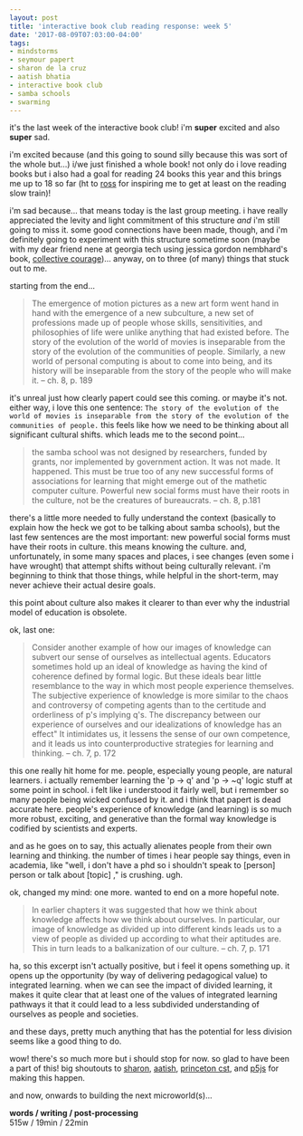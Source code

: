 ```yaml
---
layout: post
title: 'interactive book club reading response: week 5'
date: '2017-08-09T07:03:00-04:00'
tags:
- mindstorms
- seymour papert
- sharon de la cruz
- aatish bhatia
- interactive book club
- samba schools
- swarming
--- 
```


it's the last week of the interactive book club! i'm **super** excited and also **super** sad. 

i'm excited because (and this going to sound silly because this was sort of the whole but...) i/we just finished a whole book! not only do i love reading books but i also had a goal for reading 24 books this year and this brings me up to 18 so far (ht to [ross](https://twitter.com/Rchanowski) for inspiring me to get at least on the reading slow train)! 

i'm sad because... that means today is the last group meeting. i have really appreciated the levity and light commitment of this structure *and* i'm still going to miss it. some good connections have been made, though, and i'm definitely going to experiment with this structure sometime soon (maybe with my dear friend nene at georgia tech using jessica gordon nembhard's book, [collective courage](http://www.psupress.org/books/titles/978-0-271-06216-7.html))... anyway, on to three (of many) things that stuck out to me. 

starting from the end...

> The emergence of motion pictures as a new art form went hand in hand with the emergence of a new subculture, a new set of professions made up of people whose skills, sensitivities, and philosophies of life were unlike anything that had existed before. The story of the evolution of the world of movies is inseparable from the story of the evolution of the communities of people. Similarly, a new world of personal computing is about to come into being, and its history will be inseparable from the story of the people who will make it. – ch. 8, p. 189

it's unreal just how clearly papert could see this coming. or maybe it's not. either way, i love this one sentence: `The story of the evolution of the world of movies is inseparable from the story of the evolution of the communities of people.` this feels like how we need to be thinking about all significant cultural shifts. which leads me to the second point...

> the samba school was not designed by researchers, funded by grants, nor implemented by government action. It was not made. It happened. This must be true too of any new successful forms of associations for learning that might emerge out of the mathetic computer culture. Powerful new social forms must have their roots in the culture, not be the creatures of bureaucrats. – ch. 8, p.181

there's a little more needed to fully understand the context (basically to explain how the heck we got to be talking about samba schools), but the last few sentences are the most important: new powerful social forms must have their roots in culture. this means knowing the culture. and, unfortunately, in some many spaces and places, i see changes (even some i have wrought) that attempt shifts without being culturally relevant. i'm beginning to think that those things, while helpful in the short-term, may never achieve their actual desire goals. 

this point about culture also makes it clearer to than ever why the industrial model of education is obsolete. 

ok, last one:

> Consider another example of how our images of knowledge can subvert our sense of ourselves as intellectual agents. Educators sometimes hold up an ideal of knowledge as having the kind of coherence defined by formal logic. But these ideals bear little resemblance to the way in which most people experience themselves. The subjective experience of knowledge is more similar to the chaos and controversy of competing agents than to the certitude and orderliness of p's implying q's. The discrepancy between our experience of ourselves and our idealizations of knowledge has an effect" It intimidates us, it lessens the sense of our own competence, and it leads us into counterproductive strategies for learning and thinking. – ch. 7, p. 172

this one really hit home for me. people, especially young people, are natural learners. i actually remember learning the 'p -> q' and 'p -> ~q' logic stuff at some point in school. i felt like i understood it fairly well, but i remember so many people being wicked confused by it. and i think that papert is dead accurate here. people's experience of knowledge (and learning) is so much more robust, exciting, and generative than the formal way knowledge is codified by scientists and experts. 

and as he goes on to say, this actually alienates people from their own learning and thinking. the number of times i hear people say things, even in academia, like "well, i don't have a phd so i shouldn't speak to [person] person or talk about [topic] ," is crushing. ugh. 

ok, changed my mind: one more. wanted to end on a more hopeful note.

> In earlier chapters it was suggested that how we think about knowledge affects how we think about ourselves. In particular, our image of knowledge as divided up into different kinds leads us to a view of people as divided up according to what their aptitudes are. This in turn leads to a balkanization of our culture. – ch. 7, p. 171

ha, so this excerpt isn't actually positive, but i feel it opens something up. it opens up the opportunity (by way of delivering pedagogical value) to integrated learning. when we can see the impact of divided learning, it makes it quite clear that at least one of the values of integrated learning pathways it that it could lead to a less subdivided understanding of ourselves as people and societies. 

and these days, pretty much anything that has the potential for less division seems like a good thing to do. 

wow! there's so much more but i should stop for now. so glad to have been a part of this! big shoutouts to [sharon](https://twitter.com/unoseistres), [aatish](https://twitter.com/aatishb), [princeton cst](http://cst.princeton.edu/), and [p5js](https://diversity.p5js.org/) for making this happen. 

and now, onwards to building the next microworld(s)...

<!-- hyperlink bank -->

**words / writing / post-processing**  
515w / 19min / 22min

